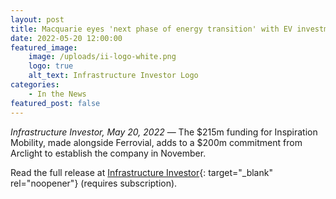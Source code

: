 ```yaml
---
layout: post
title: Macquarie eyes 'next phase of energy transition' with EV investment
date: 2022-05-20 12:00:00
featured_image:
    image: /uploads/ii-logo-white.png
    logo: true
    alt_text: Infrastructure Investor Logo
categories:
    - In the News
featured_post: false
---
```

*Infrastructure Investor, May 20, 2022* — The $215m funding for Inspiration Mobility, made alongside Ferrovial, adds to a $200m commitment from Arclight to establish the company in November.

Read the full release at [Infrastructure Investor](https://www.infrastructureinvestor.com/macquarie-eyes-next-phase-of-energy-transition-with-ev-investment/?utm_source=newsletter-daily&amp;utm_medium=email&amp;utm_campaign=infra-daily-bronze&amp;utm_content=23-05-2022){: target="_blank" rel="noopener"} (requires subscription).
